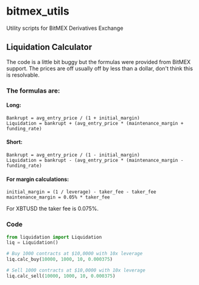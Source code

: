 # bitmex_utils 

Utility scripts for BitMEX Derivatives Exchange

## Liquidation Calculator

The code is a little bit buggy but the formulas were provided from BitMEX support. The prices are off usually off by less than a dollar, don't think this is resolvable.

### The formulas are:

#### Long:

```
Bankrupt = avg_entry_price / (1 + initial_margin)
Liquidation = bankrupt + (avg_entry_price * (maintenance_margin + funding_rate)
```

#### Short:

```
Bankrupt = avg_entry_price / (1 - initial_margin)
Liquidation = bankrupt - (avg_entry_price * (maintenance_margin - funding_rate)
```






#### For margin calculations:
```
initial_margin = (1 / leverage) - taker_fee - taker_fee
maintenance_margin = 0.05% * taker_fee
```
For XBTUSD the taker fee is 0.075%.


### Code 

```python
from liquidation import Liquidation
liq = Liquidation()

# Buy 1000 contracts at $10,0000 with 10x leverage
liq.calc_buy(10000, 1000, 10, 0.000375)

# Sell 1000 contracts at $10,0000 with 10x leverage
liq.calc_sell(10000, 1000, 10, 0.000375)
```

